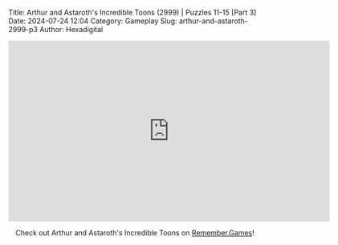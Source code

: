 Title: Arthur and Astaroth's Incredible Toons (2999) | Puzzles 11-15 [Part 3]
Date: 2024-07-24 12:04
Category: Gameplay
Slug: arthur-and-astaroth-2999-p3
Author: Hexadigital

<center><iframe src="https://www.youtube.com/embed/2t1GX3TCuqE?feature=oembed" allow="accelerometer; autoplay; encrypted-media; gyroscope; picture-in-picture" width="640" height="360" frameborder="0"></iframe>

Check out Arthur and Astaroth's Incredible Toons on [Remember.Games]()!</center>